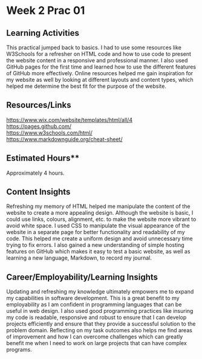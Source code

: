 # Week 2 Prac 01 

## Learning Activities

This practical jumped back to basics. I had to use some resources like W3Schools for a refresher on HTML code and how to use code to present the website content in a responsive and professional manner. I also used GitHub pages for the first time and learned how to use the different features of GitHub more effectively. Online resources helped me gain inspiration for my website as well by looking at different layouts and content types, which helped me determine the best fit for the purpose of the website.


 ## Resources/Links

https://www.wix.com/website/templates/html/all/4  
https://pages.github.com/  
https://www.w3schools.com/html/  
https://www.markdownguide.org/cheat-sheet/  


## Estimated Hours**

Approximately 4 hours.


## Content Insights

Refreshing my memory of HTML helped me manipulate the content of the website to create a more appealing design. Although the website is basic, I could use links, colours, alignment, etc. to make the website more vibrant to avoid white space. I used CSS to manipulate the visual appearance of the website in a separate page for better functionality and readability of my code. This helped me create a uniform design and avoid unnecessary time trying to fix errors. I also gained a new understanding of simple hosting features on GitHub which makes it easy to test a basic website, as well as learning a new language, Markdown, to record my journal.


## Career/Employability/Learning Insights

Updating and refreshing my knowledge ultimately empowers me to expand my capabilities in software development. This is a great benefit to my employability as I am confident in programming languages that can be useful in web design. I also used good programming practices like insuring my code is readable, responsive and robust to ensure that I can develop projects efficiently and ensure that they provide a successful solution to the problem domain. Reflecting on my task outcomes also helps me find areas of improvement and how I can overcome challenges which can greatly benefit me when I need to work on large projects that can have complex programs.
